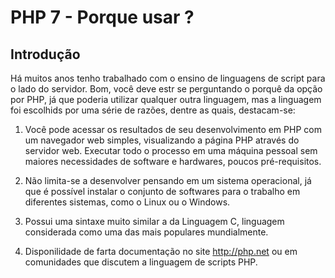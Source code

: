 # PHP 7 - Porque usar ?

## Introdução

Há muitos anos tenho trabalhado com o ensino de linguagens de script para o lado do servidor. Bom, você deve estr se perguntando o porquê da opção por PHP, já que poderia utilizar qualquer outra linguagem, mas a linguagem foi escolhids por uma série de razões, dentre as quais, destacam-se:

1. Você pode acessar os resultados de seu desenvolvimento em PHP com um navegador web simples, visualizando a página PHP através do servidor web. Executar todo o processo em uma máquina pessoal sem maiores necessidades de software e hardwares, poucos pré-requisitos.
2. Não limita-se a desenvolver pensando em um sistema operacional, já que é possível instalar o conjunto de softwares para o trabalho em diferentes sistemas, como o Linux ou o Windows.

3. Possui uma sintaxe muito similar a da Linguagem C, linguagem considerada como uma das mais populares mundialmente.

4. Disponilidade de farta documentação no site http://php.net ou em comunidades que discutem a linguagem de scripts PHP.





